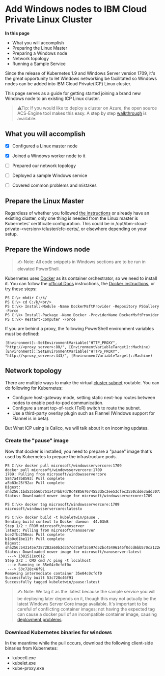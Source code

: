 # Add Windows nodes to IBM Cloud Private Linux Cluster #



**In this page**
- What you will accomplish
- Preparing the Linux Master
- Preparing a Windows node
- Network topology
- Running a Sample Service

Since the release of Kubernetes 1.9 and Windows Server version 1709, it's the great opportunity to let Windows networking be facilitated so Windows nodes can be added into IBM Cloud Private(ICP) Linux cluster.

This page serves as a guide for getting started joining a brand new Windows node to an existing ICP Linux cluster.

> ⚠Tip:
> If you would like to deploy a cluster on Azure, the open source ACS-Engine tool makes this easy. A step by step [walkthrough](#https://github.com/Azure/acs-engine/blob/master/docs/kubernetes/windows.md) is available.



## What you will accomplish ##

- [x] Configured a Linux master node
- [x] Joined a Windows worker node to it
- [ ] Prepared our network topology
- [ ] Deployed a sample Windows service
- [ ] Covered common problems and mistakes



## Prepare the Linux Master ##

Regardless of whether you followed [the instructions](#https://www.ibm.com/support/knowledgecenter/SS2L37_3.1.0.0/cam_planning.html) or already have an existing cluster, only one thing is needed from the Linux master is Kubernetes' certificate configuration. This could be in /opt/ibm-cloud-private-\<version\>/cluster/cfc-certs/, or elsewhere depending on your setup.



## Prepare the Windows node ##

> &#9997; Note:
> All code snippets in Windows sections are to be run in elevated PowerShell.

Kubernetes uses [Docker](#https://www.docker.com/) as its container orchestrator, so we need to install it. You can follow the [official Docs](#https://docs.microsoft.com/en-us/virtualization/windowscontainers/manage-docker/configure-docker-daemon#install-docker) instructions, the [Docker instructions](#https://store.docker.com/editions/enterprise/docker-ee-server-windows), or try these steps:
```
PS C:\> mkdir C:/k/
PS C:\> cd C:/k/<br/>
PS C:\k> Install-Module -Name DockerMsftProvider -Repository PSGallery -Force
PS C:\k> Install-Package -Name Docker -ProviderName DockerMsftProvider
PS C:\k> Restart-Computer -Force
```
If you are behind a proxy, the following PowerShell environment variables must be defined:
```
[Environment]::SetEnvironmentVariable("HTTP_PROXY", "http://<proxy_server>:80/", [EnvironmentVariableTarget]::Machine)
[Environment]::SetEnvironmentVariable("HTTPS_PROXY", "http://<proxy_server>:443/", [EnvironmentVariableTarget]::Machine)
```


## Network topology ##

There are multiple ways to make the virtual [cluster subnet](#https://docs.microsoft.com/en-us/virtualization/windowscontainers/kubernetes/getting-started-kubernetes-windows#cluster-subnet-def) routable. You can do following for Kubernetes:
- Configure host-gateway mode, setting static next-hop routes between nodes to enable pod-to-pod communication.
- Configure a smart top-of-rack (ToR) switch to route the subnet.
- Use a third-party overlay plugin such as Flannel (Windows support for Flannel is in beta).

But What ICP using is Calico, we will talk about it on incoming updates.

### Create the "pause" image ###

Now that docker is installed, you need to prepare a "pause" image that's used by Kubernetes to prepare the infrastructure pods.
```
PS C:\k> docker pull microsoft/windowsservercore:1709
docker pull microsoft/windowsservercore:1709
1709: Pulling from microsoft/windowsservercore
5847a47b8593: Pull complete
a5b83e25f92a: Pull complete
Digest: sha256:1bd535b56b751a434bb7d70c488567674553d5c2ee53cfec3550cdde3add3073
Status: Downloaded newer image for microsoft/windowsservercore:1709

PS C:\k> docker tag microsoft/windowsservercore:1709 microsoft/windowsservercore:latestx

PS C:\k> docker build -t kubeletwin/pause .
Sending build context to Docker daemon  44.03kB
Step 1/2 : FROM microsoft/nanoserver
latest: Pulling from microsoft/nanoserver
bce2fbc256ea: Pull complete
b1b0c61be11f: Pull complete
Digest: sha256:543145e7387282a60b3d357cd7a9f2c697d52bc45496145f0dcd6bb570ca122e
Status: Downloaded newer image for microsoft/nanoserver:latest
 ---> 1381511ec012
Step 2/2 : CMD cmd /c ping -t localhost
 ---> Running in 35e04c0cfdf0x
 ---> 53c728c46f91
Removing intermediate container 35e04c0cfdf0
Successfully built 53c728c46f91
Successfully tagged kubeletwin/pause:latest
```

> &#9997; Note:
> We tag it as the <span class="highlight">:latest</span> because the sample service you will be deploying later depends on it, though this may not actually be the latest Windows Server Core image available. It's important to be careful of conflicting container images; not having the expected tag can cause a <span class="highlight">docker pull</span> of an incompatible container image, causing [deployment problems](#https://docs.microsoft.com/en-us/virtualization/windowscontainers/kubernetes/common-problems#when-deploying-docker-containers-keep-restarting).

### Download Kubernetes binaries for windows ###
In the meantime while the pull occurs, download the following client-side binaries from Kubernetes:
- kubectl.exe
- kubelet.exe
- kube-proxy.exe
